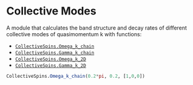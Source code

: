 # Collective Modes

A module that calculates the band structure and decay rates of different collective modes of quasimomentum k with functions:

* [`CollectiveSpins.Omega_k_chain`](@ref)
* [`CollectiveSpins.Gamma_k_chain`](@ref)
* [`CollectiveSpins.Omega_k_2D`](@ref)
* [`CollectiveSpins.Gamma_k_2D`](@ref)


```julia
CollectiveSpins.Omega_k_chain(0.2*pi, 0.2, [1,0,0])
```

